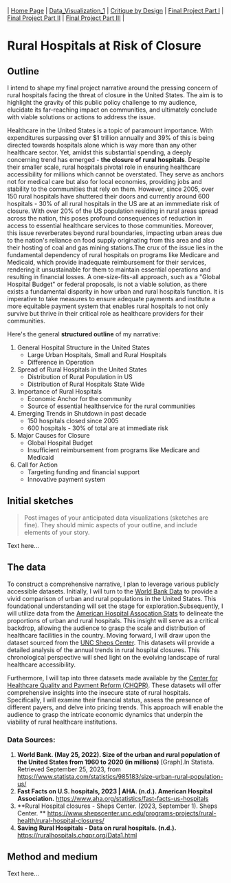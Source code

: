 | [Home Page](https://radhikag1604.github.io/Telling_Stories_With_Data/) | [Data_Visualization_1](https://radhikag1604.github.io/Telling_Stories_With_Data/Data_Visualization_1.html) | [Critique by Design](https://radhikag1604.github.io/Telling_Stories_With_Data/critique-by-design.html) | [Final Project Part I](https://radhikag1604.github.io/Telling_Stories_With_Data/final-project-part-one.html) | [Final Project Part II](https://radhikag1604.github.io/Telling_Stories_With_Data/final-project-part-two.html) | [Final Project Part III](https://radhikag1604.github.io/Telling_Stories_With_Data/final-project-part-three.html) |

# Rural Hospitals at Risk of Closure

## Outline
I intend to shape my final project narrative around the pressing concern of rural hospitals facing the threat of closure in the United States. The aim is to highlight the gravity of this public policy challenge to my audience, elucidate its far-reaching impact on communities, and ultimately conclude with viable solutions or actions to address the issue.

Healthcare in the United States is a topic of paramount importance. With expenditures surpassing over $1 trillion annually and 39% of this is being directed towards hospitals alone which is way more than any other healthcare sector. Yet, amidst this substantial spending, a deeply concerning trend has emerged - **the closure of rural hospitals**. Despite their smaller scale, rural hospitals  pivotal role in ensuring healthcare accessibility for millions which cannot be overstated. They serve as anchors not for medical care but also for local economies, providing jobs and stability to the communities that rely on them. However, since 2005, over 150 rural hospitals have shuttered their doors and currently around 600 hospitals - 30% of all rural hospitals in the US are at an immmediate risk of closure. With over 20% of the US population residing in rural areas spread across the nation, this poses profound consequences of reduction in access to essential healthcare services to those communities. Moreover, this issue reverberates beyond rural boundaries, impacting urban areas due to the nation's reliance on food supply originating from this area and also their hosting of coal and gas mining stations.The crux of the issue lies in the fundamental dependency of rural hospitals on programs like Medicare and Medicaid, which provide inadequate reimbursement for their services, rendering it unsustainable for them to maintain essential operations and resulting in financial losses. A one-size-fits-all approach, such as a "Global Hospital Budget" or federal proposals, is not a viable solution, as there exists a fundamental disparity in how urban and rural hospitals function. It is imperative to take measures to ensure adequate payments and institute a more equitable payment system that enables rural hospitals to not only survive but thrive in their critical role as healthcare providers for their communities.

Here's the general **structured outline** of my narrative: 
1. General Hospital Structure in the United States
    - Large Urban Hospitals, Small and Rural Hospitals
    - Difference in Operation
2. Spread of Rural Hospitals in the United States
    - Distribution of Rural Population in US
    - Distribution of Rural Hospitals State Wide
3. Importance of Rural Hospitals
     - Economic Anchor for the community
     - Source of essential healthservice for the rural communities
4. Emerging Trends in Shutdown in past decade
     - 150 hospitals closed since 2005
     - 600 hospitals - 30% of total are at immediate risk
5. Major Causes for Closure
     - Global Hospital Budget
     - Insufficient reimbursement from programs like Medicare and Medicaid
6. Call for Action
     - Targeting funding and financial support
     - Innovative payment system
       
## Initial sketches
> Post images of your anticipated data visualizations (sketches are fine). They should mimic aspects of your outline, and include elements of your story.  

Text here...

## The data

To construct a comprehensive narrative, I plan to leverage various publicly accessible datasets. Initially, I will turn to the [World Bank Data](https://www.statista.com/statistics/985183/size-urban-rural-population-us/) to provide a vivid comparison of urban and rural populations in the United States. This foundational understanding will set the stage for exploration.Subsequently, I will utilize data from the [American Hospital Assocation Stats](https://www.aha.org/statistics/fast-facts-us-hospitals) to delineate the proportions of urban and rural hospitals. This insight will serve as a critical backdrop, allowing the audience to grasp the scale and distribution of healthcare facilities in the country. Moving forward, I will draw upon the dataset sourced from the [UNC Sheps Center](https://www.shepscenter.unc.edu/programs-projects/rural-health/rural-hospital-closures/). This datasets will provide a detailed analysis of the annual trends in rural hospital closures. This chronological perspective will shed light on the evolving landscape of rural healthcare accessibility.

Furthermore, I will tap into three datasets made available by the [Center for Healthcare Quality and Payment Reform (CHQPR)](https://ruralhospitals.chqpr.org/Data1.html). These datasets will offer comprehensive insights into the insecure state of rural hospitals. Specifically, I will examine their financial status, assess the presence of different payers, and delve into pricing trends. This approach will enable the audience to grasp the intricate economic dynamics that underpin the viability of rural healthcare institutions.

### Data Sources:
1. **World Bank. (May 25, 2022). Size of the urban and rural population of the United States from 1960 to 2020 (in millions)** [Graph].In Statista. Retrieved September 25, 2023, from https://www.statista.com/statistics/985183/size-urban-rural-population-us/
2. **Fast Facts on U.S. hospitals, 2023 | AHA. (n.d.). American Hospital Association.** https://www.aha.org/statistics/fast-facts-us-hospitals
4. **Rural Hospital closures - Sheps Center. (2023, September 1). Sheps Center. ** https://www.shepscenter.unc.edu/programs-projects/rural-health/rural-hospital-closures/
5. **Saving Rural Hospitals - Data on rural hospitals. (n.d.).** https://ruralhospitals.chqpr.org/Data1.html

## Method and medium


Text here...
